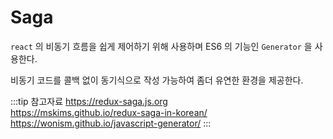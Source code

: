 # Saga

`react` 의 비동기 흐름을 쉽게 제어하기 위해 사용하며 ES6 의 기능인 `Generator` 을 사용한다.

비동기 코드를 콜백 없이 동기식으로 작성 가능하여 좀더 유연한 환경을 제공한다.

:::tip 참고자료
<https://redux-saga.js.org>  
<https://mskims.github.io/redux-saga-in-korean/>  
<https://wonism.github.io/javascript-generator/>
:::
